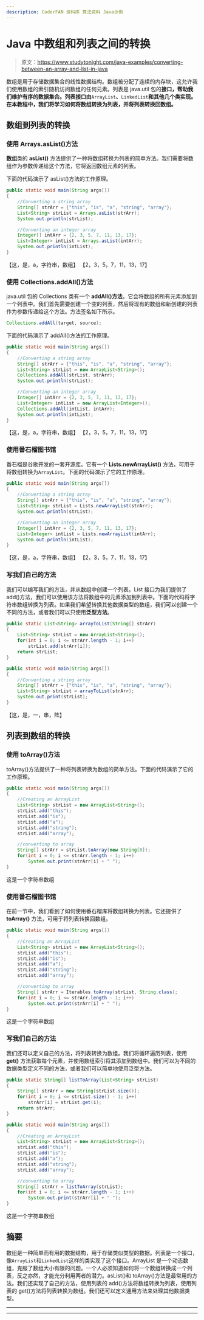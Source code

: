 ```yaml
---
description: CoderFAN 资料库 算法资料 Java示例
---
```


# Java 中数组和列表之间的转换

> 原文：<https://www.studytonight.com/java-examples/converting-between-an-array-and-list-in-java>

数组是用于存储数据集合的线性数据结构。数组被分配了连续的内存块，这允许我们使用数组的索引随机访问数组的任何元素。列表是 java.util 包的**接口，帮助我们维护有序的数据集合。列表接口由**`ArrayList`**、**`LinkedList`**和其他几个类实现。在本教程中，我们将学习如何将数组转换为列表，并将列表转换回数组。**

## 数组到列表的转换

### 使用 Arrays.asList()方法

**数组**类的 **asList()** 方法提供了一种将数组转换为列表的简单方法。我们需要将数组作为参数传递给这个方法，它将返回数组元素的列表。

下面的代码演示了 asList()方法的工作原理。

```java
public static void main(String args[])
{
	//Converting a string array
	String[] strArr = {"this", "is", "a", "string", "array"};
	List<String> strList = Arrays.asList(strArr);
	System.out.println(strList);

	//Converting an integer array
	Integer[] intArr = {2, 3, 5, 7, 11, 13, 17};
	List<Integer> intList = Arrays.asList(intArr);
	System.out.println(intList);
} 
```

【这，是，a，字符串，数组】
【2，3，5，7，11，13，17】

### 使用 Collections.addAll()方法

java.util 包的 Collections 类有一个 **addAll()方法**，它会将数组的所有元素添加到一个列表中。我们首先需要创建一个空的列表，然后将现有的数组和新创建的列表作为参数传递给这个方法。方法签名如下所示。

```java
Collections.addAll(target, source);
```

下面的代码演示了 addAll()方法的工作原理。

```java
public static void main(String args[])
{
	//Converting a string array
	String[] strArr = {"this", "is", "a", "string", "array"};
	List<String> strList = new ArrayList<String>();
	Collections.addAll(strList, strArr);
	System.out.println(strList);

	//Converting an integer array
	Integer[] intArr = {2, 3, 5, 7, 11, 13, 17};
	List<Integer> intList = new ArrayList<Integer>();
	Collections.addAll(intList, intArr);
	System.out.println(intList);
}
```

【这，是，a，字符串，数组】
【2，3，5，7，11，13，17】

### 使用番石榴图书馆

番石榴是谷歌开发的一套开源库。它有一个 **Lists.newArrayList()** 方法，可用于将数组转换为`ArrayList`。下面的代码演示了它的工作原理。

```java
public static void main(String args[])
{
	//Converting a string array
	String[] strArr = {"this", "is", "a", "string", "array"};
	List<String> strList = Lists.newArrayList(strArr);
	System.out.println(strList);

	//Converting an integer array
	Integer[] intArr = {2, 3, 5, 7, 11, 13, 17};
	List<Integer> intList = Lists.newArrayList(intArr);
	System.out.println(intList);
}
```

【这，是，a，字符串，数组】
【2，3，5，7，11，13，17】

### 写我们自己的方法

我们可以编写我们的方法，并从数组中创建一个列表。List 接口为我们提供了 add()方法，我们可以使用该方法将数组中的元素添加到列表中。下面的代码将字符串数组转换为列表。如果我们希望转换其他数据类型的数组，我们可以创建一个不同的方法，或者我们可以只使用**泛型方法**。

```java
public static List<String> arrayToList(String[] strArr)
{
	List<String> strList = new ArrayList<String>();
	for(int i = 0; i <= strArr.length - 1; i++)
		strList.add(strArr[i]);
	return strList;
}

public static void main(String args[])
{
	//Converting a string array
	String[] strArr = {"this", "is", "a", "string", "array"};
	List<String> strList = arrayToList(strArr);
	System.out.print(strList);
}
```

【这，是，一，串，阵】

## 列表到数组的转换

### 使用 toArray()方法

toArray()方法提供了一种将列表转换为数组的简单方法。下面的代码演示了它的工作原理。

```java
public static void main(String args[])
{
	//Creating an ArrayList
	List<String> strList = new ArrayList<String>();
	strList.add("this");
	strList.add("is");
	strList.add("a");
	strList.add("string");
	strList.add("array");

	//converting to array
	String[] strArr = strList.toArray(new String[0]);
	for(int i = 0; i <= strArr.length - 1; i++)
		System.out.print(strArr[i] + " ");
} 
```

这是一个字符串数组

### 使用番石榴图书馆

在前一节中，我们看到了如何使用番石榴库将数组转换为列表。它还提供了 **toArray()** 方法，可用于将列表转换回数组。

```java
public static void main(String args[])
{
	//Creating an ArrayList
	List<String> strList = new ArrayList<String>();
	strList.add("this");
	strList.add("is");
	strList.add("a");
	strList.add("string");
	strList.add("array");

	//converting to array
	String[] strArr = Iterables.toArray(strList, String.class);
	for(int i = 0; i <= strArr.length - 1; i++)
		System.out.print(strArr[i] + " ");
}
```

这是一个字符串数组

### 写我们自己的方法

我们还可以定义自己的方法，将列表转换为数组。我们将循环遍历列表，使用 **get()** 方法获取每个元素，并使用数组索引将其添加到数组中。我们可以为不同的数据类型定义不同的方法，或者我们可以简单地使用泛型方法。

```java
public static String[] listToArray(List<String> strList)
{
	String[] strArr = new String[strList.size()];
	for(int i = 0; i <= strList.size() - 1; i++)
		strArr[i] = strList.get(i);
	return strArr;
}

public static void main(String args[])
{
	//Creating an ArrayList
	List<String> strList = new ArrayList<String>();
	strList.add("this");
	strList.add("is");
	strList.add("a");
	strList.add("string");
	strList.add("array");

	//converting to array
	String[] strArr = listToArray(strList);
	for(int i = 0; i <= strArr.length - 1; i++)
		System.out.print(strArr[i] + " ");
}
```

这是一个字符串数组

## 摘要

数组是一种简单而有用的数据结构，用于存储类似类型的数据。列表是一个接口，像`ArrayList`和`LinkedList`这样的类实现了这个接口。ArrayList 是一个动态数组，克服了数组大小有限的问题。一个人必须知道如何将一个数组转换成一个列表，反之亦然，才能充分利用两者的潜力。asList()和 toArray()方法是最常用的方法。我们还实现了自己的方法，使用列表的 add()方法将数组转换为列表，使用列表的 get()方法将列表转换为数组。我们还可以定义通用方法来处理其他数据类型。

* * *

* * *